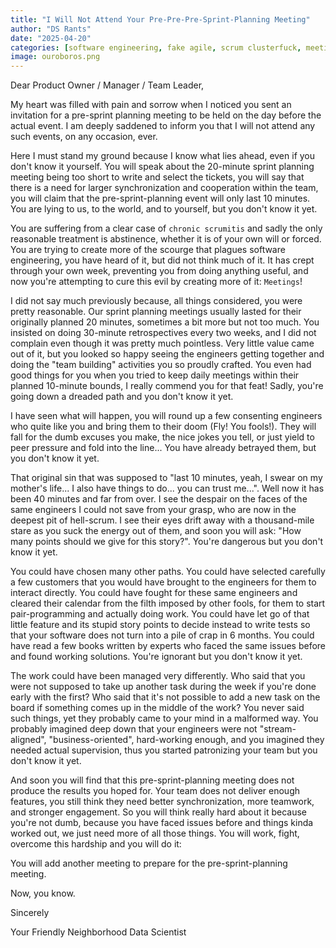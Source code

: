 ```yaml
---
title: "I Will Not Attend Your Pre-Pre-Pre-Sprint-Planning Meeting"
author: "DS Rants"
date: "2025-04-20"
categories: [software engineering, fake agile, scrum clusterfuck, meetings]
image: ouroboros.png
---
```


Dear Product Owner / Manager / Team Leader,

My heart was filled with pain and sorrow when I noticed you sent an invitation for a pre-sprint planning meeting to be held on the day before the actual event.
I am deeply saddened to inform you that I will not attend any such events, on any occasion, ever.

Here I must stand my ground because I know what lies ahead, even if you don't know it yourself.
You will speak about the 20-minute sprint planning meeting being too short to write and select the tickets, you will say that there is a need for larger synchronization and cooperation within the team, you will claim that the pre-sprint-planning event will only last 10 minutes.
You are lying to us, to the world, and to yourself, but you don't know it yet.

You are suffering from a clear case of `chronic scrumitis` and sadly the only reasonable treatment is abstinence, whether it is of your own will or forced.
You are trying to create more of the scourge that plagues software engineering, you have heard of it, but did not think much of it.
It has crept through your own week, preventing you from doing anything useful, and now you're attempting to cure this evil by creating more of it: `Meetings`!

I did not say much previously because, all things considered, you were pretty reasonable.
Our sprint planning meetings usually lasted for their originally planned 20 minutes, sometimes a bit more but not too much.
You insisted on doing 30-minute retrospectives every two weeks, and I did not complain even though it was pretty much pointless.
Very little value came out of it, but you looked so happy seeing the engineers getting together and doing the "team building" activities you so proudly crafted.
You even had good things for you when you tried to keep daily meetings within their planned 10-minute bounds, I really commend you for that feat! Sadly, you're going down a dreaded path and you don't know it yet.

I have seen what will happen, you will round up a few consenting engineers who quite like you and bring them to their doom (Fly! You fools!).
They will fall for the dumb excuses you make, the nice jokes you tell, or just yield to peer pressure and fold into the line...
You have already betrayed them, but you don't know it yet.

That original sin that was supposed to "last 10 minutes, yeah, I swear on my mother's life...
I also have things to do...
you can trust me...".
Well now it has been 40 minutes and far from over.
I see the despair on the faces of the same engineers I could not save from your grasp, who are now in the deepest pit of hell-scrum.
I see their eyes drift away with a thousand-mile stare as you suck the energy out of them, and soon you will ask: "How many points should we give for this story?".
You're dangerous but you don't know it yet.

You could have chosen many other paths.
You could have selected carefully a few customers that you would have brought to the engineers for them to interact directly.
You could have fought for these same engineers and cleared their calendar from the filth imposed by other fools, for them to start pair-programming and actually doing work.
You could have let go of that little feature and its stupid story points to decide instead to write tests so that your software does not turn into a pile of crap in 6 months.
You could have read a few books written by experts who faced the same issues before and found working solutions.
You're ignorant but you don't know it yet.

The work could have been managed very differently.
Who said that you were not supposed to take up another task during the week if you're done early with the first? Who said that it's not possible to add a new task on the board if something comes up in the middle of the work? You never said such things, yet they probably came to your mind in a malformed way.
You probably imagined deep down that your engineers were not "stream-aligned", "business-oriented", hard-working enough, and you imagined they needed actual supervision, thus you started patronizing your team but you don't know it yet.

And soon you will find that this pre-sprint-planning meeting does not produce the results you hoped for.
Your team does not deliver enough features, you still think they need better synchronization, more teamwork, and stronger engagement.
So you will think really hard about it because you're not dumb, because you have faced issues before and things kinda worked out, we just need more of all those things.
You will work, fight, overcome this hardship and you will do it:

You will add another meeting to prepare for the pre-sprint-planning meeting.

Now, you know.

Sincerely

Your Friendly Neighborhood Data Scientist
